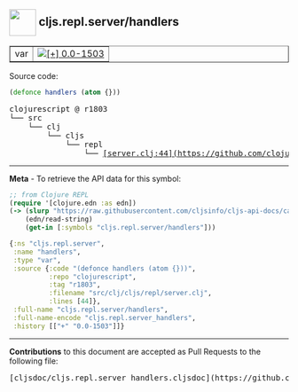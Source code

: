 ## <img width="48px" valign="middle" src="http://i.imgur.com/Hi20huC.png"> cljs.repl.server/handlers

 <table border="1">
<tr>

<td>var</td>
<td><a href="https://github.com/cljsinfo/cljs-api-docs/tree/0.0-1503"><img valign="middle" alt="[+] 0.0-1503" src="https://img.shields.io/badge/+-0.0--1503-lightgrey.svg"></a> </td>
</tr>
</table>






Source code:

```clj
(defonce handlers (atom {}))
```

 <pre>
clojurescript @ r1803
└── src
    └── clj
        └── cljs
            └── repl
                └── <ins>[server.clj:44](https://github.com/clojure/clojurescript/blob/r1803/src/clj/cljs/repl/server.clj#L44)</ins>
</pre>


---

__Meta__ - To retrieve the API data for this symbol:

```clj
;; from Clojure REPL
(require '[clojure.edn :as edn])
(-> (slurp "https://raw.githubusercontent.com/cljsinfo/cljs-api-docs/catalog/cljs-api.edn")
    (edn/read-string)
    (get-in [:symbols "cljs.repl.server/handlers"]))
```

```clj
{:ns "cljs.repl.server",
 :name "handlers",
 :type "var",
 :source {:code "(defonce handlers (atom {}))",
          :repo "clojurescript",
          :tag "r1803",
          :filename "src/clj/cljs/repl/server.clj",
          :lines [44]},
 :full-name "cljs.repl.server/handlers",
 :full-name-encode "cljs.repl.server_handlers",
 :history [["+" "0.0-1503"]]}

```

---

__Contributions__ to this document are accepted as Pull Requests to the following file:

 <pre>
[cljsdoc/cljs.repl.server_handlers.cljsdoc](https://github.com/cljsinfo/cljs-api-docs/blob/master/cljsdoc/cljs.repl.server_handlers.cljsdoc)
</pre>


